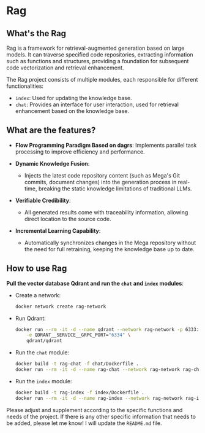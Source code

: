# Rag

## What's the Rag

Rag is a framework for retrieval-augmented generation based on large models. It can traverse specified code repositories, extracting information such as functions and structures, providing a foundation for subsequent code vectorization and retrieval enhancement.

The Rag project consists of multiple modules, each responsible for different functionalities:
- `index`: Used for updating the knowledge base.
- `chat`: Provides an interface for user interaction, used for retrieval enhancement based on the knowledge base.

## What are the features?

- **Flow Programming Paradigm Based on dagrs**: Implements parallel task processing to improve efficiency and performance.
  
- **Dynamic Knowledge Fusion**: 
  - Injects the latest code repository content (such as Mega's Git commits, document changes) into the generation process in real-time, breaking the static knowledge limitations of traditional LLMs.

- **Verifiable Credibility**: 
  - All generated results come with traceability information, allowing direct location to the source code.

- **Incremental Learning Capability**: 
  - Automatically synchronizes changes in the Mega repository without the need for full retraining, keeping the knowledge base up to date.

## How to use Rag

**Pull the vector database Qdrant and run the `chat` and `index` modules**:
   - Create a network:
     ```bash
     docker network create rag-network
     ```

   - Run Qdrant:
     ```bash
     docker run --rm -it -d --name qdrant --network rag-network -p 6333:6333 -p 6334:6334 \
         -e QDRANT__SERVICE__GRPC_PORT="6334" \
         qdrant/qdrant
     ```

   - Run the `chat` module:
     ```bash
     docker build -t rag-chat -f chat/Dockerfile .
     docker run --rm -it -d --name rag-chat --network rag-network rag-chat
     ```

   - Run the `index` module:
     ```bash
     docker build -t rag-index -f index/Dockerfile .
     docker run --rm -it -d --name rag-index --network rag-network rag-index
     ```

Please adjust and supplement according to the specific functions and needs of the project. If there is any other specific information that needs to be added, please let me know! I will update the `README.md` file.